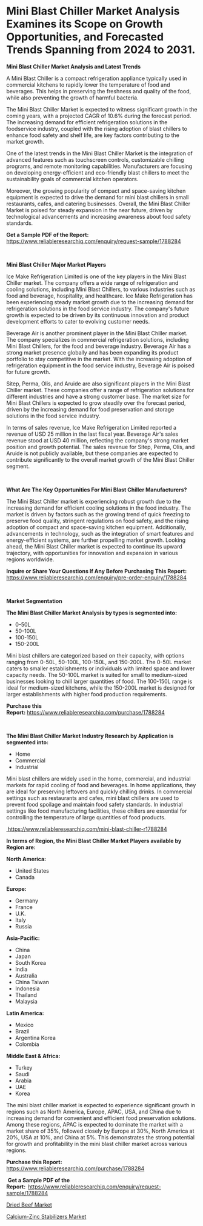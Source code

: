 <p><h1>Mini Blast Chiller Market Analysis Examines its Scope on Growth Opportunities, and Forecasted Trends Spanning from 2024 to 2031.</h1></p><p><strong>Mini Blast Chiller Market Analysis and Latest Trends</strong></p>
<p><p>A Mini Blast Chiller is a compact refrigeration appliance typically used in commercial kitchens to rapidly lower the temperature of food and beverages. This helps in preserving the freshness and quality of the food, while also preventing the growth of harmful bacteria.</p><p>The Mini Blast Chiller Market is expected to witness significant growth in the coming years, with a projected CAGR of 10.6% during the forecast period. The increasing demand for efficient refrigeration solutions in the foodservice industry, coupled with the rising adoption of blast chillers to enhance food safety and shelf life, are key factors contributing to the market growth.</p><p>One of the latest trends in the Mini Blast Chiller Market is the integration of advanced features such as touchscreen controls, customizable chilling programs, and remote monitoring capabilities. Manufacturers are focusing on developing energy-efficient and eco-friendly blast chillers to meet the sustainability goals of commercial kitchen operators.</p><p>Moreover, the growing popularity of compact and space-saving kitchen equipment is expected to drive the demand for mini blast chillers in small restaurants, cafes, and catering businesses. Overall, the Mini Blast Chiller Market is poised for steady expansion in the near future, driven by technological advancements and increasing awareness about food safety standards.</p></p>
<p><strong>Get a Sample PDF of the Report:&nbsp;</strong> <a href="https://www.reliableresearchiq.com/enquiry/request-sample/1788284">https://www.reliableresearchiq.com/enquiry/request-sample/1788284</a></p>
<p>&nbsp;</p>
<p><strong>Mini Blast Chiller Major Market Players</strong></p>
<p><p>Ice Make Refrigeration Limited is one of the key players in the Mini Blast Chiller market. The company offers a wide range of refrigeration and cooling solutions, including Mini Blast Chillers, to various industries such as food and beverage, hospitality, and healthcare. Ice Make Refrigeration has been experiencing steady market growth due to the increasing demand for refrigeration solutions in the food service industry. The company's future growth is expected to be driven by its continuous innovation and product development efforts to cater to evolving customer needs.</p><p>Beverage Air is another prominent player in the Mini Blast Chiller market. The company specializes in commercial refrigeration solutions, including Mini Blast Chillers, for the food and beverage industry. Beverage Air has a strong market presence globally and has been expanding its product portfolio to stay competitive in the market. With the increasing adoption of refrigeration equipment in the food service industry, Beverage Air is poised for future growth.</p><p>Sitep, Perma, Olis, and Aruide are also significant players in the Mini Blast Chiller market. These companies offer a range of refrigeration solutions for different industries and have a strong customer base. The market size for Mini Blast Chillers is expected to grow steadily over the forecast period, driven by the increasing demand for food preservation and storage solutions in the food service industry.</p><p>In terms of sales revenue, Ice Make Refrigeration Limited reported a revenue of USD 25 million in the last fiscal year. Beverage Air's sales revenue stood at USD 40 million, reflecting the company's strong market position and growth potential. The sales revenue for Sitep, Perma, Olis, and Aruide is not publicly available, but these companies are expected to contribute significantly to the overall market growth of the Mini Blast Chiller segment.</p></p>
<p>&nbsp;</p>
<p><strong>What Are The Key Opportunities For Mini Blast Chiller Manufacturers?</strong></p>
<p><p>The Mini Blast Chiller market is experiencing robust growth due to the increasing demand for efficient cooling solutions in the food industry. The market is driven by factors such as the growing trend of quick freezing to preserve food quality, stringent regulations on food safety, and the rising adoption of compact and space-saving kitchen equipment. Additionally, advancements in technology, such as the integration of smart features and energy-efficient systems, are further propelling market growth. Looking ahead, the Mini Blast Chiller market is expected to continue its upward trajectory, with opportunities for innovation and expansion in various regions worldwide.</p></p>
<p><strong>Inquire or Share Your Questions If Any Before Purchasing This Report:</strong> <a href="https://www.reliableresearchiq.com/enquiry/pre-order-enquiry/1788284">https://www.reliableresearchiq.com/enquiry/pre-order-enquiry/1788284</a></p>
<p>&nbsp;</p>
<p><strong>Market Segmentation</strong></p>
<p><strong>The Mini Blast Chiller Market Analysis by types is segmented into:</strong></p>
<p><ul><li>0-50L</li><li>50-100L</li><li>100-150L</li><li>150-200L</li></ul></p>
<p><p>Mini blast chillers are categorized based on their capacity, with options ranging from 0-50L, 50-100L, 100-150L, and 150-200L. The 0-50L market caters to smaller establishments or individuals with limited space and lower capacity needs. The 50-100L market is suited for small to medium-sized businesses looking to chill larger quantities of food. The 100-150L range is ideal for medium-sized kitchens, while the 150-200L market is designed for larger establishments with higher food production requirements.</p></p>
<p><strong>Purchase this Report:&nbsp;</strong><a href="https://www.reliableresearchiq.com/purchase/1788284">https://www.reliableresearchiq.com/purchase/1788284</a></p>
<p>&nbsp;</p>
<p><strong>The Mini Blast Chiller Market Industry Research by Application is segmented into:</strong></p>
<p><ul><li>Home</li><li>Commercial</li><li>Industrial</li></ul></p>
<p><p>Mini blast chillers are widely used in the home, commercial, and industrial markets for rapid cooling of food and beverages. In home applications, they are ideal for preserving leftovers and quickly chilling drinks. In commercial settings such as restaurants and cafes, mini blast chillers are used to prevent food spoilage and maintain food safety standards. In industrial settings like food manufacturing facilities, these chillers are essential for controlling the temperature of large quantities of food products.</p></p>
<p><a href="https://www.reliableresearchiq.com/mini-blast-chiller-r1788284">&nbsp;https://www.reliableresearchiq.com/mini-blast-chiller-r1788284</a></p>
<p><strong>In terms of Region, the Mini Blast Chiller Market Players available by Region are:</strong></p>
<p>
    <p> <strong> North America: </strong>
        <ul>
            <li>United States</li>
            <li>Canada</li>
        </ul>
        </p> 
    <p> <strong> Europe: </strong>
        <ul>
            <li>Germany</li>
            <li>France</li>
            <li>U.K.</li>
            <li>Italy</li>
            <li>Russia</li>
        </ul>
        </p> 
    <p> <strong> Asia-Pacific: </strong>
        <ul>
            <li>China</li>
            <li>Japan</li>
            <li>South Korea</li>
            <li>India</li>
            <li>Australia</li>
            <li>China Taiwan</li>
            <li>Indonesia</li>
            <li>Thailand</li>
            <li>Malaysia</li>
        </ul>
        </p> 
    <p> <strong> Latin America: </strong>
        <ul>
            <li>Mexico</li>
            <li>Brazil</li>
            <li>Argentina Korea</li>
            <li>Colombia</li>
        </ul>
        </p> 
    <p> <strong> Middle East & Africa: </strong>
        <ul>
            <li>Turkey</li>
            <li>Saudi</li>
            <li>Arabia</li>
            <li>UAE</li>
            <li>Korea</li>
        </ul>
    </p>
    </p>
<p><p>The mini blast chiller market is expected to experience significant growth in regions such as North America, Europe, APAC, USA, and China due to increasing demand for convenient and efficient food preservation solutions. Among these regions, APAC is expected to dominate the market with a market share of 35%, followed closely by Europe at 30%, North America at 20%, USA at 10%, and China at 5%. This demonstrates the strong potential for growth and profitability in the mini blast chiller market across various regions.</p></p>
<p><strong>Purchase this Report: </strong><a href="https://www.reliableresearchiq.com/purchase/1788284">https://www.reliableresearchiq.com/purchase/1788284</a></p>
<p>&nbsp;<strong>Get a Sample PDF of the Report:&nbsp;&nbsp;</strong><a href="https://www.reliableresearchiq.com/enquiry/request-sample/1788284">https://www.reliableresearchiq.com/enquiry/request-sample/1788284</a></p>
<p><strong></strong></p>
<p><p><a href="https://github.com/nicoletavirag/Market-Research-Report-List-4/blob/main/dried-beef-market.md">Dried Beef Market</a></p><p><a href="https://view.publitas.com/reportprime-1/calcium-zinc-stabilizers-market-a-global-and-regional-analysis-focus-on-region-country-level-analysis-and-competitive-landscape-analysis-and-forecast-2024-2031/">Calcium-Zinc Stabilizers Market</a></p></p>